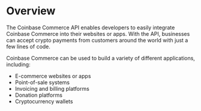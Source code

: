 # Overview

The Coinbase Commerce API enables developers to easily integrate Coinbase
Commerce into their websites or apps. With the API, businesses can accept
crypto payments from customers around the world with just a few lines of code.

Coinbase Commerce can be used to build a variety of different applications,
including:

- E-commerce websites or apps
- Point-of-sale systems
- Invoicing and billing platforms
- Donation platforms
- Cryptocurrency wallets

